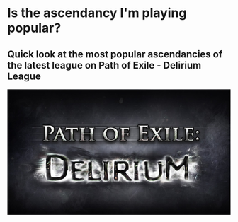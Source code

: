 # Is the ascendancy I'm playing popular?

## Quick look at the most popular ascendancies of the latest league on Path of Exile - Delirium League

![Delirium Logo](Delirium_league_logo.png)
